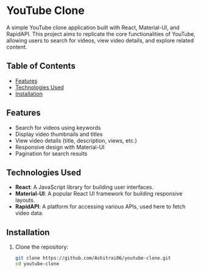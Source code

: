 # YouTube Clone

A simple YouTube clone application built with React, Material-UI, and RapidAPI. This project aims to replicate the core functionalities of YouTube, allowing users to search for videos, view video details, and explore related content.

## Table of Contents

- [Features](#features)
- [Technologies Used](#technologies-used)
- [Installation](#installation)

## Features

- Search for videos using keywords
- Display video thumbnails and titles
- View video details (title, description, views, etc.)
- Responsive design with Material-UI
- Pagination for search results

## Technologies Used

- **React**: A JavaScript library for building user interfaces.
- **Material-UI**: A popular React UI framework for building responsive layouts.
- **RapidAPI**: A platform for accessing various APIs, used here to fetch video data.

## Installation

1. Clone the repository:
   ```bash
   git clone https://github.com/Ashitrai06/youtube-clone.git
   cd youtube-clone
